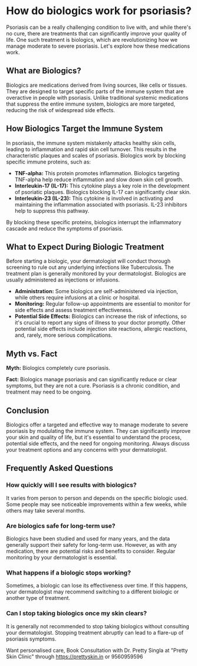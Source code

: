 # How do biologics work for psoriasis?

Psoriasis can be a really challenging condition to live with, and while there's no cure, there are treatments that can significantly improve your quality of life. One such treatment is biologics, which are revolutionizing how we manage moderate to severe psoriasis. Let's explore how these medications work.

## What are Biologics?

Biologics are medications derived from living sources, like cells or tissues. They are designed to target specific parts of the immune system that are overactive in people with psoriasis. Unlike traditional systemic medications that suppress the entire immune system, biologics are more targeted, reducing the risk of widespread side effects.

## How Biologics Target the Immune System

In psoriasis, the immune system mistakenly attacks healthy skin cells, leading to inflammation and rapid skin cell turnover. This results in the characteristic plaques and scales of psoriasis. Biologics work by blocking specific immune proteins, such as:

*   **TNF-alpha:** This protein promotes inflammation. Biologics targeting TNF-alpha help reduce inflammation and slow down skin cell growth.
*   **Interleukin-17 (IL-17):** This cytokine plays a key role in the development of psoriatic plaques. Biologics blocking IL-17 can significantly clear skin.
*   **Interleukin-23 (IL-23):** This cytokine is involved in activating and maintaining the inflammation associated with psoriasis. IL-23 inhibitors help to suppress this pathway.

By blocking these specific proteins, biologics interrupt the inflammatory cascade and reduce the symptoms of psoriasis.

## What to Expect During Biologic Treatment

Before starting a biologic, your dermatologist will conduct thorough screening to rule out any underlying infections like Tuberculosis. The treatment plan is generally monitored by your dermatologist. Biologics are usually administered as injections or infusions.

*   **Administration:** Some biologics are self-administered via injection, while others require infusions at a clinic or hospital.
*   **Monitoring:** Regular follow-up appointments are essential to monitor for side effects and assess treatment effectiveness.
*   **Potential Side Effects:** Biologics can increase the risk of infections, so it's crucial to report any signs of illness to your doctor promptly. Other potential side effects include injection site reactions, allergic reactions, and, rarely, more serious complications.

## Myth vs. Fact

**Myth:** Biologics completely cure psoriasis.

**Fact:** Biologics manage psoriasis and can significantly reduce or clear symptoms, but they are not a cure. Psoriasis is a chronic condition, and treatment may need to be ongoing.

## Conclusion

Biologics offer a targeted and effective way to manage moderate to severe psoriasis by modulating the immune system. They can significantly improve your skin and quality of life, but it's essential to understand the process, potential side effects, and the need for ongoing monitoring. Always discuss your treatment options and any concerns with your dermatologist.

## Frequently Asked Questions

### How quickly will I see results with biologics?

It varies from person to person and depends on the specific biologic used. Some people may see noticeable improvements within a few weeks, while others may take several months.

### Are biologics safe for long-term use?

Biologics have been studied and used for many years, and the data generally support their safety for long-term use. However, as with any medication, there are potential risks and benefits to consider. Regular monitoring by your dermatologist is essential.

### What happens if a biologic stops working?

Sometimes, a biologic can lose its effectiveness over time. If this happens, your dermatologist may recommend switching to a different biologic or another type of treatment.

### Can I stop taking biologics once my skin clears?

It is generally not recommended to stop taking biologics without consulting your dermatologist. Stopping treatment abruptly can lead to a flare-up of psoriasis symptoms.

Want personalised care, Book Consultation with Dr. Pretty Singla at "Pretty Skin Clinic" through https://prettyskin.in or 9560959596
